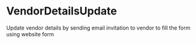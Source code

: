 # VendorDetailsUpdate
Update vendor details by sending email invitation to vendor to fill the form using website form
